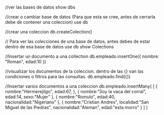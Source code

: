 //ver las bases de datos
show dbs

//crear o cambiar base de datos (Para que esta se cree, antes de cerrarla debe de contener una coleccion)
use db

//crear una coleccion
db.createColection()

// Para ver las colecciones de una base de datos, antes debes de estar dentro de esa base de datos
use db
show Colections

//Insertar un documento a una collection
db.empleado.insertOne({
    nombre: "Roman",
    edad:10
})

//visualizar los documentos de la coleccion. dentro de las {} van las condiciones o filtros para las consultas.
db.empleado.find({})

//Insertar varios documentos a una coleccion
 db.empleado.insertMany(
     [
     {
     nombre:"Hermerejilgo",
     edad:67,
     },
     {
     nombre:"Soy la vaca del corral",
     edad:14,
     sexo:"Mujer"
    },
    {
    nombre:"Romulo",
    edad:40,
    nacionalidad:"Nigeriano"
    },
    {
    nombre:"Cristian Andres",
    localidad:"San Miguel de las Piedras",
    nacionalidad:"Aleman",
    edad:"esta morro"
    }
    ]
    )

